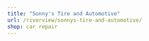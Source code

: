 ```yaml
---
title: "Sonny's Tire and Automotive"
url: /riverview/sonnys-tire-and-automotive/
shop: car repair
---
```

